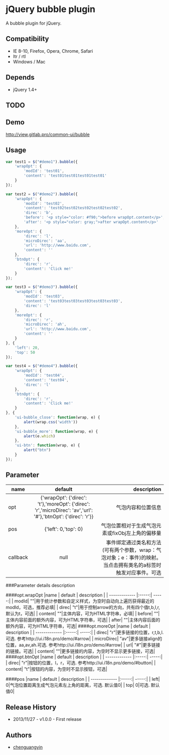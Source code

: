 # jQuery bubble plugin

A bubble plugin for jQuery.

## Compatibility

- IE 8-10, Firefox, Opera, Chrome, Safari
- ltr / rtl
- Windows / Mac

## Depends

- jQuery 1.4+

## TODO

## Demo

http://view.gitlab.pro/common-ui/bubble

## Usage

```javascript
var test1 = $("#demo1").bubble({
	'wrapOpt': {
		'modId': 'test01',
		'content': 'test01test01test01test01'
	}
});

var test2 = $("#demo2").bubble({
	'wrapOpt': {
		'modId': 'test02',
		'content': 'test02test02test02test02test02',
		'direc': 'b',
		'before': '<p style="color: #f90;">before wrapOpt.content</p>',
		'after': '<p style="color: gray;">after wrapOpt.content</p>'
	},
	'moreOpt': {
		'direc': 'l', 
		'microDirec': 'aa', 
		'url': 'http://www.baidu.com', 
		'content': ''
	},
	'btnOpt': {
		'direc': 'r', 
		'content': 'Click me!'
	}
});

var test3 = $("#demo3").bubble({
	'wrapOpt': {
		'modId': 'test03',
		'content': 'test03test03test03test03test03',
		'direc': 'l'
	},
	'moreOpt': {
		'direc': 'r',
		'microDirec': 'ah',
		'url': 'http://www.baidu.com',
		'content': ''
	}
}, {
	'left': 20,
	'top': 50
});

var test4 = $("#demo4").bubble({
	'wrapOpt': {
		'modId': 'test04',
		'content': 'test04',
		'direc': 'l'
	},
	'btnOpt': {
		'direc': 'r', 
		'content': 'Click me!'
	}
}, {
	'ui-bubble_close': function(wrap, e) {
		alert(wrap.css('width'))
	},
	'ui-bubble_more': function(wrap, e) {
		alert(e.which)
	},
	'ui-btn': function(wrap, e) {
		alert("btn")
	}
});
```


## Parameter

|name  |  default | description |
| ------------- |:-----:| -----:|
| opt| {'wrapOpt': {'direc': 't'},'moreOpt': {'direc': 'r','microDirec': 'av','url': '#'},'btnOpt': {'direc': 'r'}}|气泡内容和位置信息|
| pos| {'left': 0,'top': 0}|气泡位置相对于生成气泡元素或fixObj左上角的偏移量|
| callback| null|事件绑定通过类名和方法(可有两个参数，wrap：气泡对象；e：事件)的映射。当点击拥有类名的a标签时触发对应事件。可选|

###Parameter details description

####opt.wrapOpt
|name  |  default | description |
| ------------- |:-----:| -----:|
| modId| ""|用于统计参数和自定义样式，为空时自动向上遍历获得最近的modId，可选，推荐必填|
| direc| "t"|用于控制arrow的方向，共有四个值t,b,l,r,默认为t，可选|
| content| ""|主体内容，可为HTML字符串，必填|
| before| ""|主体内容前面的额外内容，可为HTML字符串，可选|
| after| ""|主体内容后面的额外内容，可为HTML字符串，可选|
####opt.moreOpt
|name  |  default | description |
| ------------- |:-----:| -----:|
| direc| "r"|更多链接的位置，r,t,b,l.可选. 参考http://ui.i18n.pro/demo/#arrow|
| microDirec| "av"|更多链接align的位置，aa,av,ah.可选. 参考http://ui.i18n.pro/demo/#arrow|
| url| "#"|更多链接的链接。可选|
| content| ""|更多链接的内容，为空时不显示更多链接，可选|
####opt.btnOpt
|name  |  default | description |
| ------------- |:-----:| -----:|
| direc| "r"|按钮的位置，l，r，可选. 参考http://ui.i18n.pro/demo/#button|
| content| "t"|按钮的内容，为空时不显示按钮，可选|

####pos
|name  |  default | description |
| ------------- |:-----:| -----:|
| left| 0|气泡位置距离生成气泡元素左上角的距离，可选. 默认值0|
| top| 0|可选. 默认值0|


## Release History

* 2013/11/27 - v1.0.0 - First release


## Authors

* [chenguangyin](http://gitlab.pro/u/chenguangyin)